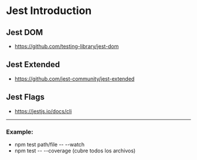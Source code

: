 # Jest Introduction

## Jest DOM
- https://github.com/testing-library/jest-dom

## Jest Extended
- https://github.com/jest-community/jest-extended

## Jest Flags
- https://jestjs.io/docs/cli


--- 
### Example:
- npm test path/file -- --watch
- npm test -- --coverage (cubre todos los archivos)